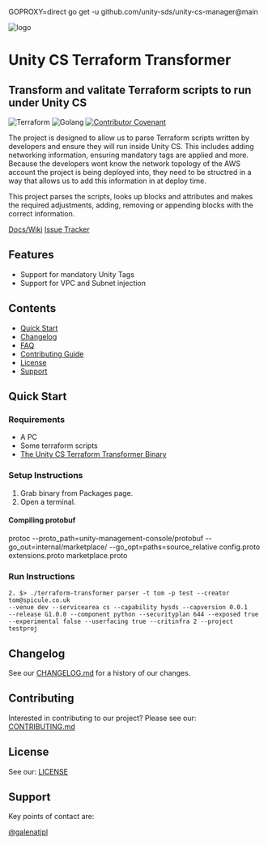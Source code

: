 GOPROXY=direct go get -u github.com/unity-sds/unity-cs-manager@main

![logo](https://user-images.githubusercontent.com/3129134/163247802-ad001e00-15a6-4d6e-9824-2106cb022dd7.png)

# Unity CS Terraform Transformer

## Transform and valitate Terraform scripts to run under Unity CS

<!-- Header block for project -->

![Terraform](https://img.shields.io/badge/Terraform-Could%20be%20worse-brightgreen)
![Golang](https://img.shields.io/badge/Golang-hacked%20together-yellow)
[![Contributor Covenant](https://img.shields.io/badge/Contributor%20Covenant-2.1-4baaaa.svg)](code_of_conduct.md)

The project is designed to allow us to parse Terraform scripts written by developers
and ensure they will run inside Unity CS. This includes adding networking information,
ensuring mandatory tags are applied and more. Because the developers wont know the
network topology of the AWS account the project is being deployed into, they need
to be structred in a way that allows us to add this information in at deploy time.

This project parses the scripts, looks up blocks and attributes and makes the
required adjustments, adding, removing or appending blocks with the correct information.

[Docs/Wiki](https://github.com/unity-sds/unity-cs/wiki/Terraform-Transformer-Component)
[Issue Tracker](https://github.com/unity-sds/unity-cs-terraform-transformer/issues)

## Features

* Support for mandatory Unity Tags
* Support for VPC and Subnet injection

<!-- ☝️ Replace with a bullet-point list of your features ☝️ -->

## Contents

* [Quick Start](#quick-start)
* [Changelog](#changelog)
* [FAQ](#frequently-asked-questions-faq)
* [Contributing Guide](#contributing)
* [License](#license)
* [Support](#support)

## Quick Start

### Requirements

* A PC
* Some terraform scripts
* [The Unity CS Terraform Transformer Binary](https://github.com/orgs/unity-sds/packages?repo_name=unity-cs-terraform-transformer)

### Setup Instructions

1. Grab binary from Packages page.
1. Open a terminal.

#### Compiling protobuf

protoc --proto_path=unity-management-console/protobuf --go_out=internal/marketplace/ --go_opt=paths=source_relative config.proto extensions.proto marketplace.proto

### Run Instructions

```shell
2. $> ./terraform-transformer parser -t tom -p test --creator tom@spicule.co.uk
--venue dev --servicearea cs --capability hysds --capversion 0.0.1
--release G1.0.0 --component python --securityplan 644 --exposed true
--experimental false --userfacing true --critinfra 2 --project testproj
```

## Changelog

See our [CHANGELOG.md](CHANGELOG.md) for a history of our changes.

<!-- ☝️ Replace with links to your changelog and releases page ☝️ -->

## Contributing

Interested in contributing to our project? Please see our: [CONTRIBUTING.md](CONTRIBUTING.md)

## License

See our: [LICENSE](LICENSE)

## Support

Key points of contact are:

[@galenatjpl](https://github.com/galenatjpl)
<!-- ☝️ Replace with the key individuals who should be contacted for questions ☝️ -->
